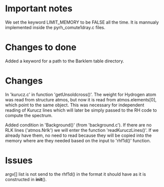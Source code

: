 # Important notes

We set the keyword LIMIT_MEMORY to be FALSE all the time. It is mannualy
implemented inside the pyrh_comute1dray.c files.

# Changes to done

Added a keyword for a path to the Barklem table directory.

# Changes

In 'kurucz.c' in function 'getUnsoldcross()'. The weight for Hydrogen atom 
was read from structure atmos, but now it is read from atmos.elements[0], which
point to the same object. This was necessary for independent reading of
Kurucz lines which will later be simply passed to the RH code to compute the
spectrum.

Added condition in 'Background()' (from 'background.c'). If there are no
RLK lines ('atmos.Nrlk') we will enter the function 'readKuruczLines()'. If we
already have them, no need to read because they will be copied into the memory 
where are they needed based on the input to 'rhf1d()' function.

# Issues

argv[] list is not send to the rhf1d() in the format it should have as it is 
constructed in __init__().